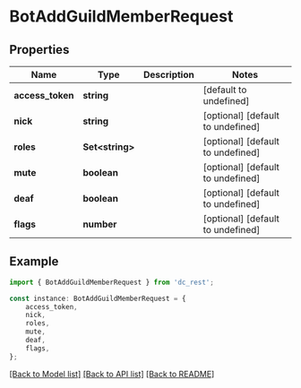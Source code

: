 # BotAddGuildMemberRequest


## Properties

Name | Type | Description | Notes
------------ | ------------- | ------------- | -------------
**access_token** | **string** |  | [default to undefined]
**nick** | **string** |  | [optional] [default to undefined]
**roles** | **Set&lt;string&gt;** |  | [optional] [default to undefined]
**mute** | **boolean** |  | [optional] [default to undefined]
**deaf** | **boolean** |  | [optional] [default to undefined]
**flags** | **number** |  | [optional] [default to undefined]

## Example

```typescript
import { BotAddGuildMemberRequest } from 'dc_rest';

const instance: BotAddGuildMemberRequest = {
    access_token,
    nick,
    roles,
    mute,
    deaf,
    flags,
};
```

[[Back to Model list]](../README.md#documentation-for-models) [[Back to API list]](../README.md#documentation-for-api-endpoints) [[Back to README]](../README.md)
